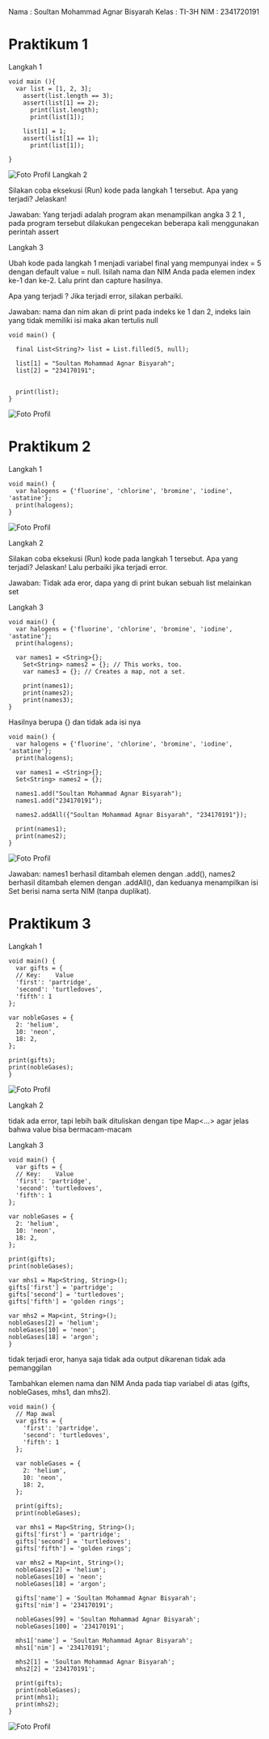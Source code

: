 Nama : Soultan Mohammad Agnar Bisyarah
Kelas : TI-3H
NIM : 2341720191

# Praktikum 1

Langkah 1
```
void main (){
  var list = [1, 2, 3];
    assert(list.length == 3);
    assert(list[1] == 2);
      print(list.length);
      print(list[1]);

    list[1] = 1;
    assert(list[1] == 1);
      print(list[1]);

}
```
![Foto Profil](img/photo1.png)
Langkah 2

Silakan coba eksekusi (Run) kode pada langkah 1 tersebut. Apa yang terjadi? Jelaskan!

Jawaban: Yang terjadi adalah program akan menampilkan angka 3 2 1 , pada program tersebut dilakukan pengecekan beberapa kali  menggunakan perintah assert

Langkah 3

Ubah kode pada langkah 1 menjadi variabel final yang mempunyai index = 5 dengan default value = null. Isilah nama dan NIM Anda pada elemen index ke-1 dan ke-2. Lalu print dan capture hasilnya.

Apa yang terjadi ? Jika terjadi error, silakan perbaiki.

Jawaban: nama dan nim akan di print pada indeks ke 1 dan 2, indeks lain yang tidak memiliki isi maka akan tertulis null
```
void main() {

  final List<String?> list = List.filled(5, null);

  list[1] = "Soultan Mohammad Agnar Bisyarah"; 
  list[2] = "234170191"; 


  print(list);
}

```
![Foto Profil](img/photo2.png)

# Praktikum 2
 
Langkah 1

```
void main() {
  var halogens = {'fluorine', 'chlorine', 'bromine', 'iodine', 'astatine'};
  print(halogens);
}
```
![Foto Profil](img/photo3.png)

Langkah 2

Silakan coba eksekusi (Run) kode pada langkah 1 tersebut. Apa yang terjadi? Jelaskan! Lalu perbaiki jika terjadi error.

Jawaban: Tidak ada eror, dapa yang di print bukan sebuah list melainkan set


Langkah 3
```
void main() {
  var halogens = {'fluorine', 'chlorine', 'bromine', 'iodine', 'astatine'};
  print(halogens);

  var names1 = <String>{};
    Set<String> names2 = {}; // This works, too.
    var names3 = {}; // Creates a map, not a set.

    print(names1);
    print(names2);
    print(names3);
}

```
Hasilnya berupa {} dan tidak ada isi nya


```
void main() {
  var halogens = {'fluorine', 'chlorine', 'bromine', 'iodine', 'astatine'};
  print(halogens);

  var names1 = <String>{};
  Set<String> names2 = {};

  names1.add("Soultan Mohammad Agnar Bisyarah"); 
  names1.add("234170191"); 

  names2.addAll({"Soultan Mohammad Agnar Bisyarah", "234170191"}); 

  print(names1);
  print(names2);
}
```

![Foto Profil](img/photo4.png)

Jawaban:
names1 berhasil ditambah elemen dengan .add(), names2 berhasil ditambah elemen dengan .addAll(), dan keduanya menampilkan isi Set berisi nama serta NIM (tanpa duplikat).

# Praktikum 3

Langkah 1
```
void main() {
  var gifts = {
  // Key:    Value
  'first': 'partridge',
  'second': 'turtledoves',
  'fifth': 1
};

var nobleGases = {
  2: 'helium',
  10: 'neon',
  18: 2,
};

print(gifts);
print(nobleGases);
}
```
![Foto Profil](img/photo5.png)

Langkah 2

tidak ada error, tapi lebih baik dituliskan dengan tipe Map<...> agar jelas bahwa value bisa bermacam-macam

Langkah 3
```
void main() {
  var gifts = {
  // Key:    Value
  'first': 'partridge',
  'second': 'turtledoves',
  'fifth': 1
};

var nobleGases = {
  2: 'helium',
  10: 'neon',
  18: 2,
};

print(gifts);
print(nobleGases);

var mhs1 = Map<String, String>();
gifts['first'] = 'partridge';
gifts['second'] = 'turtledoves';
gifts['fifth'] = 'golden rings';

var mhs2 = Map<int, String>();
nobleGases[2] = 'helium';
nobleGases[10] = 'neon';
nobleGases[18] = 'argon';
}
```
 tidak terjadi eror, hanya saja tidak ada output dikarenan tidak ada pemanggilan


Tambahkan elemen nama dan NIM Anda pada tiap variabel di atas (gifts, nobleGases, mhs1, dan mhs2).

```
void main() {
  // Map awal
  var gifts = {
    'first': 'partridge',
    'second': 'turtledoves',
    'fifth': 1
  };

  var nobleGases = {
    2: 'helium',
    10: 'neon',
    18: 2,
  };

  print(gifts);
  print(nobleGases);

  var mhs1 = Map<String, String>();
  gifts['first'] = 'partridge';
  gifts['second'] = 'turtledoves';
  gifts['fifth'] = 'golden rings'; 

  var mhs2 = Map<int, String>();
  nobleGases[2] = 'helium';
  nobleGases[10] = 'neon';
  nobleGases[18] = 'argon'; 

  gifts['name'] = 'Soultan Mohammad Agnar Bisyarah';
  gifts['nim'] = '234170191';

  nobleGases[99] = 'Soultan Mohammad Agnar Bisyarah';
  nobleGases[100] = '234170191';

  mhs1['name'] = 'Soultan Mohammad Agnar Bisyarah';
  mhs1['nim'] = '234170191';

  mhs2[1] = 'Soultan Mohammad Agnar Bisyarah';
  mhs2[2] = '234170191';

  print(gifts);
  print(nobleGases);
  print(mhs1);
  print(mhs2);
}
```
![Foto Profil](img/photo6.png)

